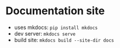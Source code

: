 # Documentation site

- uses mkdocs: ```pip install mkdocs```
- dev server: ```mkdocs serve```
- build site: ```mkdocs build --site-dir docs```